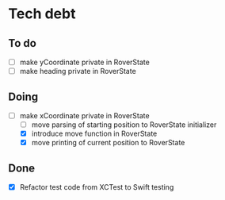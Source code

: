 # Tech debt

## To do

- [ ] make yCoordinate private in RoverState
- [ ] make heading private in RoverState

## Doing

- [ ] make xCoordinate private in RoverState
  - [ ] move parsing of starting position to RoverState initializer
  - [X] introduce move function in RoverState
  - [X] move printing of current position to RoverState

## Done

- [X] Refactor test code from XCTest to Swift testing
